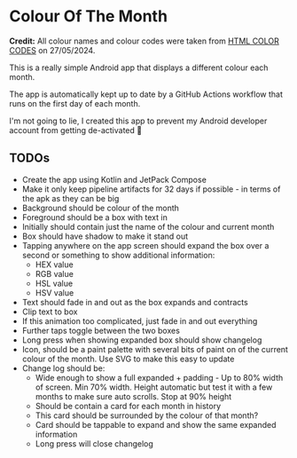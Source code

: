 # Colour Of The Month

**Credit:** All colour names and colour codes were taken from [HTML COLOR CODES](https://htmlcolorcodes.com/color-names/) on 27/05/2024.

This is a really simple Android app that displays a different colour each month.

The app is automatically kept up to date by a GitHub Actions workflow that runs on the first day of each month.

I'm not going to lie, I created this app to prevent my Android developer account from getting de-activated 🙂

## TODOs

* Create the app using Kotlin and JetPack Compose
* Make it only keep pipeline artifacts for 32 days if possible - in terms of the apk as they can be big
* Background should be colour of the month
* Foreground should be a box with text in
* Initially should contain just the name of the colour and current month
* Box should have shadow to make it stand out
* Tapping anywhere on the app screen should expand the box over a second or something to show additional information:
  * HEX value
  * RGB value
  * HSL value
  * HSV value
* Text should fade in and out as the box expands and contracts
* Clip text to box
* If this animation too complicated, just fade in and out everything
* Further taps toggle between the two boxes
* Long press when showing expanded box should show changelog
* Icon, should be a paint palette with several bits of paint on of the current colour of the month. Use SVG to make this easy to update
* Change log should be:
  * Wide enough to show a full expanded + padding - Up to 80% width of screen. Min 70% width. Height automatic but test it with a few months to make sure auto scrolls. Stop at 90% height
  * Should be contain a card for each month in history
  * This card should be surrounded by the colour of that month?
  * Card should be tappable to expand and show the same expanded information
  * Long press will close changelog
